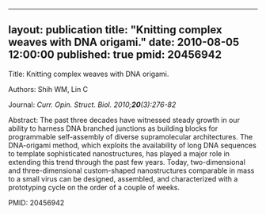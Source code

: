 
---
layout: publication
title:  "Knitting complex weaves with DNA origami."
date:   2010-08-05 12:00:00
published: true
pmid: 20456942
---

Title: Knitting complex weaves with DNA origami.

Authors: Shih WM, Lin C

Journal: *Curr. Opin. Struct. Biol. 2010;**20**(3):276-82*

Abstract: The past three decades have witnessed steady growth in our ability to harness DNA branched junctions as building blocks for programmable self-assembly of diverse supramolecular architectures. The DNA-origami method, which exploits the availability of long DNA sequences to template sophisticated nanostructures, has played a major role in extending this trend through the past few years. Today, two-dimensional and three-dimensional custom-shaped nanostructures comparable in mass to a small virus can be designed, assembled, and characterized with a prototyping cycle on the order of a couple of weeks.

PMID: 20456942

